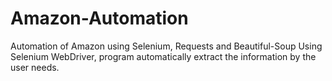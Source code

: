 # Amazon-Automation
Automation of Amazon using Selenium, Requests and Beautiful-Soup
Using Selenium WebDriver, program automatically extract the information by the user needs.


